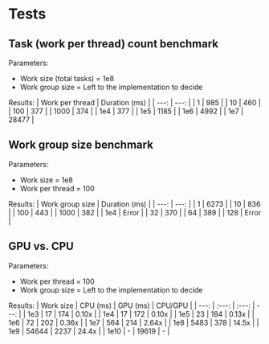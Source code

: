 # Tests

## Task (work per thread) count benchmark

Parameters:
- Work size (total tasks) = 1e8
- Work group size = Left to the implementation to decide

Results:
| Work per thread | Duration (ms) |
| ---:            | ---:          |
| 1               | 985           |
| 10              | 460           |
| 100             | 377           |
| 1000            | 374           |
| 1e4             | 377           |
| 1e5             | 1185          |
| 1e6             | 4992          |
| 1e7             | 28477         |

## Work group size benchmark
Parameters:
- Work size = 1e8
- Work per thread = 100

Results:
| Work group size | Duration (ms) |
| ---:            | ---:          |
| 1               | 6273          |
| 10              | 836           |
| 100             | 443           |
| 1000            | 382           |
| 1e4             | Error         |
| 32              | 370           |
| 64              | 389           |
| 128             | Error         |

## GPU vs. CPU
Parameters:
- Work per thread = 100
- Work group size = Left to the implementation to decide

Results:
| Work size | CPU (ms) | GPU (ms) | CPU/GPU |
| ---:      | :---:    | :---:    | ---:    |
| 1e3       | 17       | 174      | 0.10x   |
| 1e4       | 17       | 172      | 0.10x   |
| 1e5       | 23       | 184      | 0.13x   |
| 1e6       | 72       | 202      | 0.36x   |
| 1e7       | 564      | 214      | 2.64x   |
| 1e8       | 5483     | 378      | 14.5x   |
| 1e9       | 54644    | 2237     | 24.4x   |
| 1e10      | -        | 19619    | -       |
